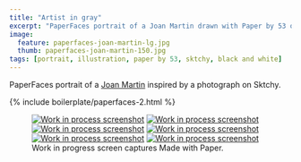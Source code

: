 ```yaml
---
title: "Artist in gray"
excerpt: "PaperFaces portrait of a Joan Martin drawn with Paper by 53 on an iPad."
image: 
  feature: paperfaces-joan-martin-lg.jpg
  thumb: paperfaces-joan-martin-150.jpg
tags: [portrait, illustration, paper by 53, sktchy, black and white]
---
```


PaperFaces portrait of a [Joan Martin](http://sktchy.com/Ch7GVH) inspired by a photograph on Sktchy.

{% include boilerplate/paperfaces-2.html %}

<figure class="third">
	<a href="{{ site.url }}/images/paperfaces-joan-martin-process-1-lg.jpg"><img src="{{ site.url }}/images/paperfaces-joan-martin-process-1-600.jpg" alt="Work in process screenshot"></a>
	<a href="{{ site.url }}/images/paperfaces-joan-martin-process-2-lg.jpg"><img src="{{ site.url }}/images/paperfaces-joan-martin-process-2-600.jpg" alt="Work in process screenshot"></a>
	<a href="{{ site.url }}/images/paperfaces-joan-martin-process-3-lg.jpg"><img src="{{ site.url }}/images/paperfaces-joan-martin-process-3-600.jpg" alt="Work in process screenshot"></a>
	<a href="{{ site.url }}/images/paperfaces-joan-martin-process-4-lg.jpg"><img src="{{ site.url }}/images/paperfaces-joan-martin-process-4-600.jpg" alt="Work in process screenshot"></a>
	<a href="{{ site.url }}/images/paperfaces-joan-martin-process-5-lg.jpg"><img src="{{ site.url }}/images/paperfaces-joan-martin-process-5-600.jpg" alt="Work in process screenshot"></a>
	<a href="{{ site.url }}/images/paperfaces-joan-martin-process-6-lg.jpg"><img src="{{ site.url }}/images/paperfaces-joan-martin-process-6-600.jpg" alt="Work in process screenshot"></a>
	<figcaption>Work in progress screen captures Made with Paper.</figcaption>
</figure>